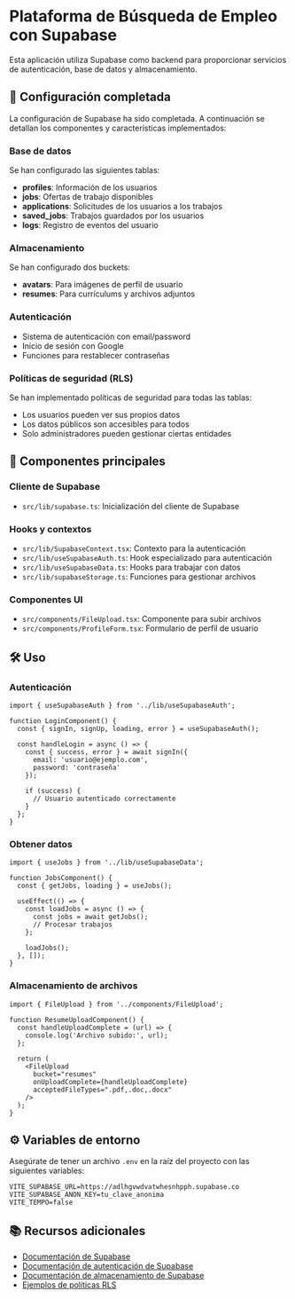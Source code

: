 # Plataforma de Búsqueda de Empleo con Supabase

Esta aplicación utiliza Supabase como backend para proporcionar servicios de autenticación, base de datos y almacenamiento.

## 🚀 Configuración completada

La configuración de Supabase ha sido completada. A continuación se detallan los componentes y características implementados:

### Base de datos

Se han configurado las siguientes tablas:

- **profiles**: Información de los usuarios
- **jobs**: Ofertas de trabajo disponibles
- **applications**: Solicitudes de los usuarios a los trabajos
- **saved_jobs**: Trabajos guardados por los usuarios
- **logs**: Registro de eventos del usuario

### Almacenamiento

Se han configurado dos buckets:
- **avatars**: Para imágenes de perfil de usuario
- **resumes**: Para currículums y archivos adjuntos

### Autenticación

- Sistema de autenticación con email/password
- Inicio de sesión con Google
- Funciones para restablecer contraseñas

### Políticas de seguridad (RLS)

Se han implementado políticas de seguridad para todas las tablas:
- Los usuarios pueden ver sus propios datos
- Los datos públicos son accesibles para todos
- Solo administradores pueden gestionar ciertas entidades

## 📁 Componentes principales

### Cliente de Supabase
- `src/lib/supabase.ts`: Inicialización del cliente de Supabase

### Hooks y contextos
- `src/lib/SupabaseContext.tsx`: Contexto para la autenticación
- `src/lib/useSupabaseAuth.ts`: Hook especializado para autenticación
- `src/lib/useSupabaseData.ts`: Hooks para trabajar con datos
- `src/lib/supabaseStorage.ts`: Funciones para gestionar archivos

### Componentes UI
- `src/components/FileUpload.tsx`: Componente para subir archivos
- `src/components/ProfileForm.tsx`: Formulario de perfil de usuario

## 🛠️ Uso

### Autenticación

```tsx
import { useSupabaseAuth } from '../lib/useSupabaseAuth';

function LoginComponent() {
  const { signIn, signUp, loading, error } = useSupabaseAuth();
  
  const handleLogin = async () => {
    const { success, error } = await signIn({
      email: 'usuario@ejemplo.com',
      password: 'contraseña'
    });
    
    if (success) {
      // Usuario autenticado correctamente
    }
  };
}
```

### Obtener datos

```tsx
import { useJobs } from '../lib/useSupabaseData';

function JobsComponent() {
  const { getJobs, loading } = useJobs();
  
  useEffect(() => {
    const loadJobs = async () => {
      const jobs = await getJobs();
      // Procesar trabajos
    };
    
    loadJobs();
  }, []);
}
```

### Almacenamiento de archivos

```tsx
import { FileUpload } from '../components/FileUpload';

function ResumeUploadComponent() {
  const handleUploadComplete = (url) => {
    console.log('Archivo subido:', url);
  };
  
  return (
    <FileUpload 
      bucket="resumes"
      onUploadComplete={handleUploadComplete}
      acceptedFileTypes=".pdf,.doc,.docx"
    />
  );
}
```

## ⚙️ Variables de entorno

Asegúrate de tener un archivo `.env` en la raíz del proyecto con las siguientes variables:

```
VITE_SUPABASE_URL=https://adlhgvwdvatwhesnhpph.supabase.co
VITE_SUPABASE_ANON_KEY=tu_clave_anonima
VITE_TEMPO=false
```

## 📚 Recursos adicionales

- [Documentación de Supabase](https://supabase.com/docs)
- [Documentación de autenticación de Supabase](https://supabase.com/docs/guides/auth)
- [Documentación de almacenamiento de Supabase](https://supabase.com/docs/guides/storage)
- [Ejemplos de políticas RLS](https://supabase.com/docs/guides/auth/row-level-security)